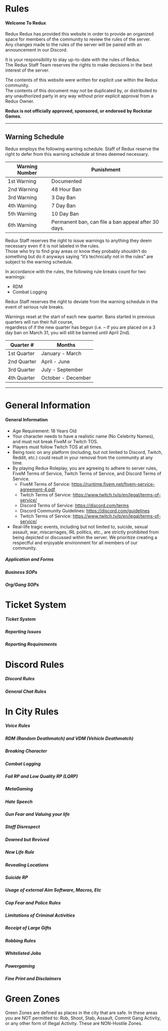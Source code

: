 # Rules

#### **Welcome To Redux**

Redux Redux has provided this website in order to provide an organized space for members of the community to review the rules of the server.  
Any changes made to the rules of the server will be paired with an announcement in our Discord.

It is your responsibility to stay up-to-date with the rules of Redux.  
The Redux Staff Team reserves the rights to make decisions in the best interest of the server.

The contents of this website were written for explicit use within the Redux community.  
The contents of this document may not be duplicated by, or distributed to any unauthorized party in any way without prior explicit approval from a Redux Owner.

**Redux is not officially approved, sponsored, or endorsed by Rockstar Games.**

---

## Warning Schedule

Redux employs the following warning schedule. Staff of Redux reserve the right to defer from this warning schedule at times deemed necessary.

| Warning Number | Punishment |
| ---- | ------------------------------------------- |
| 1st Warning | Documented |
| 2nd Warning | 48 Hour Ban |
| 3rd Warning | 3 Day Ban |
| 4th Warning | 7 Day Ban |
| 5th Warning | 10 Day Ban |
| 6th Warning | Permanent ban, can file a ban appeal after 30 days. |

Redux Staff reserves the right to issue warnings to anything they deem necessary even if it is not labeled in the rules.  
Those who try to find gray areas or know they probably shouldn’t do something but do it anyways saying “it’s technically not in the rules” are subject to the warning schedule.

In accordance with the rules, the following rule breaks count for two warnings:

* RDM
* Combat Logging

Redux Staff reserves the right to deviate from the warning schedule in the event of serious rule breaks.

Warnings reset at the start of each new quarter. Bans started in previous quarters will run their full course,  
regardless of if the new quarter has begun (i.e. – if you are placed on a 3 day ban on March 31, you will still be banned until April 2nd).

| Quarter # | Months |
| ---- | ------------------------------------------- |
| 1st Quarter | January - March |
| 2nd Quarter | April - June |
| 3rd Quarter | July - September |
| 4th Quarter | October - December |

---

# General Information

#### General Information

* Age Requirement: 18 Years Old
* Your character needs to have a realistic name (No Celebrity Names), and must not break FiveM or Twitch TOS.
* Players must follow Twitch TOS at all times.
* Being toxic on any platform (including, but not limited to Discord, Twitch, Reddit, etc.) could result in your removal from the community at any time.
* By playing Redux Roleplay, you are agreeing to adhere to server rules, FiveM Terms of Service, Twitch Terms of Service, and Discord Terms of Service.
    * FiveM Terms of Service: https://runtime.fivem.net/fivem-service-agreement-4.pdf
    * Twitch Terms of Service: https://www.twitch.tv/p/en/legal/terms-of-service/
    * Discord Terms of Service: https://discord.com/terms
    * Discord Community Guidelines: https://discord.com/guidelines
    * Twitch Terms of Service: https://www.twitch.tv/p/en/legal/terms-of-service/
* Real-life tragic events, including but not limited to, suicide, sexual assault, war, miscarriages, IRL politics, etc., are strictly prohibited from being depicted or discussed within the server. We prioritize creating a respectful and enjoyable environment for all members of our community.

##### Application and Forms

##### Business SOPs

##### Org/Gang SOPs

# Ticket System

##### Ticket System

##### Reporting Issues

##### Reporting Requirements

# Discord Rules

##### Discord Rules

##### General Chat Rules

# In City Rules

##### Voice Rules

##### RDM (Random Deathmatch) and VDM (Vehicle Deathmatch)

##### Breaking Character

##### Combat Logging

##### Fail RP and Low Quality RP (LQRP)

##### MetaGaming

##### Hate Speech

##### Gun Fear and Valuing your life

##### Staff Disrespect

##### Downed but Revived

##### New Life Rule

##### Revealing Locations

##### Suicide RP

##### Usage of external Aim Software, Macros, Etc

##### Cop Fear and Police Rules

##### Limitations of Criminal Activities

##### Receipt of Large Gifts

##### Robbing Rules

##### Whitelisted Jobs

##### Powergaming

##### Fine Print and Disclaimers

# Green Zones

Green Zones are defined as places in the city that are safe. In these areas you are NOT permitted to: Rob, Shoot, Stab, Assault, Commit Gang Activity, or any other form of Illegal Activity. These are NON-Hostile Zones.